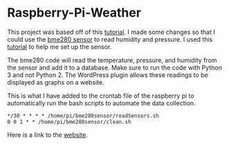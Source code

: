 # Raspberry-Pi-Weather

This project was based off of this [tutorial](https://www.raspberryweather.com/). I made some changes so that I could use the [bme280 sensor](https://www.adafruit.com/product/2652) to read humidity and pressure. I used this [tutorial](https://medium.com/initial-state/how-to-build-a-raspberry-pi-temperature-monitor-8c2f70acaea9) to help me set up the sensor. 

The bme280 code will read the temperature, pressure, and humidity from the sensor and add it to a database. Make sure to run the code with Python 3 and not Python 2. The WordPress plugin allows these readings to be displayed as graphs on a website.

This is what I have added to the crontab file of the raspberry pi to automatically run the bash scripts to automate the data collection.
```
*/30 * * * * /home/pi/bme280sensor/readSensors.sh
0 0 1 * * /home/pi/bme280sensor/clean.sh
```

Here is a link to the [website](mullyengineering.xyz).
